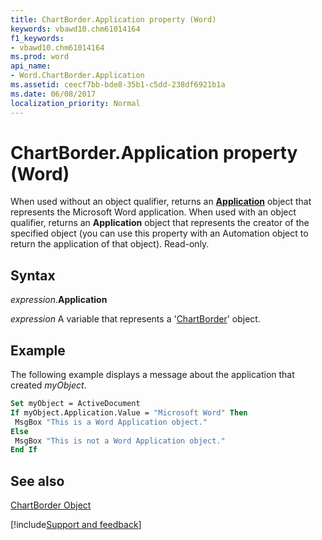 ```yaml
---
title: ChartBorder.Application property (Word)
keywords: vbawd10.chm61014164
f1_keywords:
- vbawd10.chm61014164
ms.prod: word
api_name:
- Word.ChartBorder.Application
ms.assetid: ceecf7bb-bde8-35b1-c5dd-238df6921b1a
ms.date: 06/08/2017
localization_priority: Normal
---
```



# ChartBorder.Application property (Word)

When used without an object qualifier, returns an  **[Application](Word.Application.md)** object that represents the Microsoft Word application. When used with an object qualifier, returns an **Application** object that represents the creator of the specified object (you can use this property with an Automation object to return the application of that object). Read-only.


## Syntax

_expression_.**Application**

_expression_ A variable that represents a '[ChartBorder](Word.ChartBorder.md)' object.


## Example

The following example displays a message about the application that created _myObject_.


```vb
Set myObject = ActiveDocument 
If myObject.Application.Value = "Microsoft Word" Then 
 MsgBox "This is a Word Application object." 
Else 
 MsgBox "This is not a Word Application object." 
End If
```


## See also


[ChartBorder Object](Word.ChartBorder.md)

[!include[Support and feedback](~/includes/feedback-boilerplate.md)]